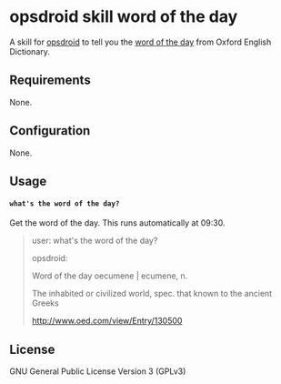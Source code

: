 # opsdroid skill word of the day

A skill for [opsdroid](https://github.com/opsdroid/opsdroid) to tell you the [word of the day](http://www.oed.com/) from Oxford English Dictionary.

## Requirements

None.

## Configuration

None.

## Usage

#### `what's the word of the day?`

Get the word of the day. This runs automatically at 09:30.

> user: what's the word of the day?
>
> opsdroid:
> 
> Word of the day
> oecumene | ecumene, n.
>
> The inhabited or civilized world, spec. that known to the ancient Greeks
>
> http://www.oed.com/view/Entry/130500

## License

GNU General Public License Version 3 (GPLv3)
